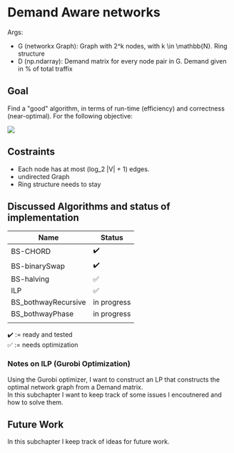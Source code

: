 # Demand Aware networks

Args:  
* G (networkx Graph): Graph with 2^k nodes, with k \in \mathbb{N}. Ring structure 
* D (np.ndarray): Demand matrix for every node pair in G. Demand given in % of total traffix

## Goal
Find a "good" algorithm, in terms of run-time (efficiency) and correctness (near-optimal). For the following objective:

<img src="https://latex.codecogs.com/gif.latex?\text{minimize}\ \forall i,j \in V: D_{i,j} \cdot dist_{i,j} ">

## Costraints
* Each node has at most (log_2 |V| + 1) edges.
* undirected Graph
* Ring structure needs to stay

## Discussed Algorithms and status of implementation
| Name               | Status            |
| --------           | ----              |
| BS-CHORD           | :heavy_check_mark:|
| BS-binarySwap      | :heavy_check_mark:|
| BS-halving         | :white_check_mark:|
| ILP                | :white_check_mark:|
| BS_bothwayRecursive| in progress      |
| BS_bothwayPhase    | in progress     |
|                    |      |


:heavy_check_mark: := ready and tested  
:white_check_mark: := needs optimization


### Notes on ILP (Gurobi Optimization)
Using the Gurobi optimizer, I want to construct an LP that constructs the optimal network graph from a Demand matrix.  
In this subchapter I want to keep track of some issues I encoutnered and how to solve them.


## Future Work 
In this subchapter I keep track of ideas for future work.




